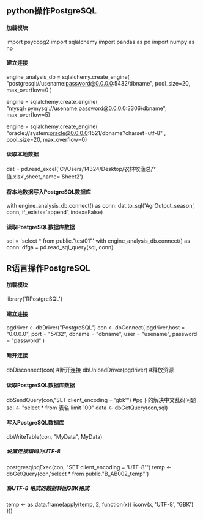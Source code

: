 
## python操作PostgreSQL

#### 加载模块
import psycopg2 
import sqlalchemy 
import pandas as pd
import numpy as np

#### 建立连接
engine_analysis_db = sqlalchemy.create_engine(
       "postgresql://usename:password@0.0.0.0:5432/dbname", 
        pool_size=20, max_overflow=0 )
       
engine = sqlalchemy.create_engine(
         "mysql+pymysql://usename:password@0.0.0.0:3306/dbname", 
          max_overflow=5)  
    
engine = sqlalchemy.create_engine(
         "oracle://system:oracle@0.0.0.0:1521/dbname?charset=utf-8" ,
          pool_size=20, max_overflow=0)

#### 读取本地数据

dat = pd.read_excel('C:/Users/14324/Desktop/农林牧渔总产值.xlsx',sheet_name='Sheet2')

#### 将本地数据写入PostgreSQL数据库

with engine_analysis_db.connect() as conn: 
    dat.to_sql('AgrOutput_season', conn, if_exists='append', index=False)

#### 读取PostgreSQL数据库数据

sql = 'select * from public."test01"'
with engine_analysis_db.connect() as conn: 
    dfga = pd.read_sql_query(sql, conn)
	
## R语言操作PostgreSQL

#### 加载模块
library('RPostgreSQL')

#### 建立连接
pgdriver <- dbDriver("PostgreSQL")
con <- dbConnect(
  pgdriver,host = "0.0.0.0", port = "5432", dbname = "dbname", 
  user = "usename", password = "password"
  )
  
#### 断开连接
dbDisconnect(con) #断开连接
dbUnloadDriver(pgdriver) #释放资源

#### 读取PostgreSQL数据库数据
dbSendQuery(con,"SET client_encoding = 'gbk'")  #pg下的解决中文乱码问题
sql <- "select * from 表名 limit 100"
data <- dbGetQuery(con,sql)

#### 写入PostgreSQL数据库
dbWriteTable(con, "MyData", MyData)


##### 设置连接编码为UTF-8
postgresqlpqExec(con, "SET client_encoding = 'UTF-8'")
temp <- dbGetQuery(con,'select * from public."B_AB002_temp"')

##### 将UTF-8 格式的数据转回GBK格式
temp <- as.data.frame(apply(temp, 2, function(x){
  iconv(x, 'UTF-8', 'GBK')
}))


